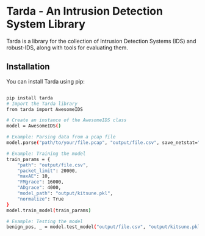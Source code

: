 # Tarda - An Intrusion Detection System Library

Tarda is a library for the collection of Intrusion Detection Systems (IDS) and robust-IDS, along with tools for evaluating them.

## Installation

You can install Tarda using pip:

```bash

pip install tarda
# Import the Tarda library
from tarda import AwesomeIDS

# Create an instance of the AwesomeIDS class
model = AwesomeIDS()

# Example: Parsing data from a pcap file
model.parse("path/to/your/file.pcap", "output/file.csv", save_netstat="output/netstat.pkl")

# Example: Training the model
train_params = {
    "path": "output/file.csv",
    "packet_limit": 20000,
    "maxAE": 10,
    "FMgrace": 16000,
    "ADgrace": 4000,
    "model_path": "output/kitsune.pkl",
    "normalize": True
}
model.train_model(train_params)

# Example: Testing the model
benign_pos, _ = model.test_model("output/file.csv", "output/kitsune.pkl", threshold=None, out_image="output/benign.png", record_scores=True)



